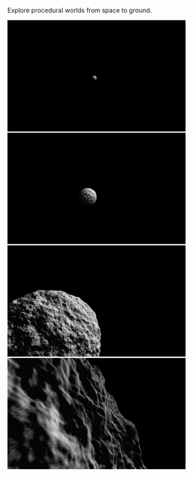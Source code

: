 Explore procedural worlds from space to ground.

<kbd><img src="docs/0.remote.jpg" width="400" /></kbd> <kbd><img src="docs/1.distant.jpg" width="400" /></kbd>
<kbd><img src="docs/2.medium.jpg" width="400" /></kbd> <kbd><img src="docs/3.close.jpg" width="400" /></kbd>
